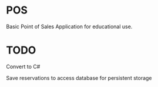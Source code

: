 # POS
Basic Point of Sales Application for educational use.

# TODO
Convert to C#

Save reservations to access database for persistent storage
